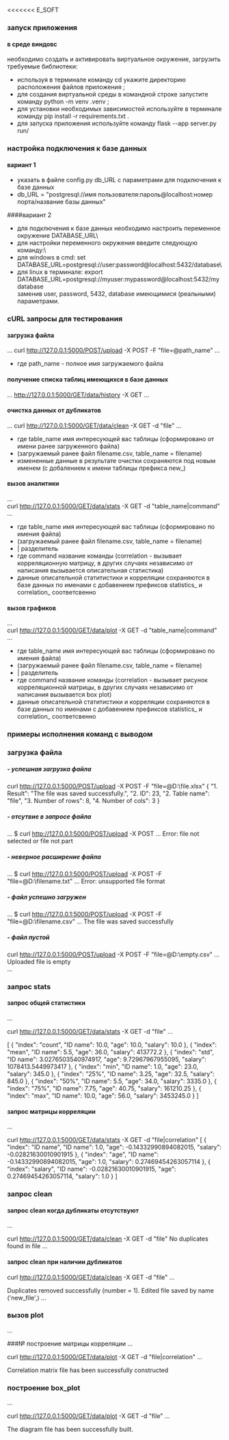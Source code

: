 <<<<<<< E_SOFT
### запуск приложения

#### в среде виндовс
 необходимо создать и активировать виртуальное окружение, загрузить требуемые библиотеки:
- используя в терминале команду cd укажите директорию расположения файлов приложения ;
- для создания виртуальной среды в командной строке запустите команду python -m venv .venv ;
- для установки необходимых зависимостей используйте в терминале команду pip install -r requirements.txt .
- для запуска приложения используйте команду flask --app server.py run/

### настройка подключения к базе данных

#### вариант 1
- указать в файле config.py db_URL с параметрами для подключения к базе данных
- db_URL = "postgresql://имя пользователя:пароль@localhost:номер порта/название базы данных"

####вариант 2
- для подключения к базе данных необходимо настроить переменное окружение DATABASE_URL\
- для настройки переменного окружения введите следующую команду:\
- для windows в cmd:  set DATABASE_URL=postgresql://user:password@localhost:5432/database\
- для linux в терминале: export DATABASE_URL=postgresql://myuser:mypassword@localhost:5432/mydatabase\
заменив user, password, 5432, database имеющимися (реальными) параметрами.


### cURL  запросы для тестирования

#### загрузка файла
...
curl http://127.0.0.1:5000/POST/upload -X POST -F "file=@path_name"
...

- где path_name - полное имя загружаемого файла

#### получение списка таблиц имеющихся в  базе данных
...
http://127.0.0.1:5000/GET/data/history -X GET
...

#### очистка данных от дубликатов
...
curl http://127.0.0.1:5000/GET/data/clean -X GET -d "file"
...
- где table_name имя интересующей вас таблицы (сформировано от имени ранее загруженного файла)
- (загружаемый ранее файл filename.csv, table_name = filename)
- измененные данные в результате очистки сохраняются под новым именем (с добалением к имени таблицы префикса new_)

#### вызов аналитики
...  
curl http://127.0.0.1:5000/GET/data/stats -X GET -d "table_name|command"
...
- где table_name имя интересующей вас таблицы (сформировано по имения файла)
- (загружаемый ранее файл filename.csv, table_name = filename)
- | разделитель
- где command название команды (correlation - вызывает корреляционную матрицу, в других случаях независимо от написания вызывается описательная статистика)
- данные описательной статитистики и корреляции сохраняются в базе данных по именами c добавением префиксов statistics_ и correlation_ соответсвенно

#### вызов графиков
...  
curl http://127.0.0.1:5000/GET/data/plot -X GET -d "table_name|command"
...
- где table_name имя интересующей вас таблицы (сформировано по имения файла)
- (загружаемый ранее файл filename.csv, table_name = filename)
- | разделитель
- где command название команды (correlation - вызывает рисунок корреляционной матрицы, в других случаях независимо от написания вызывается box plot)
- данные описательной статитистики и корреляции сохраняются в базе данных по именами c добавением префиксов statistics_ и correlation_ соответсвенно


### примеры исполнения команд с выводом

### загрузка файла

##### - успешная загрузка файла
curl http://127.0.0.1:5000/POST/upload -X POST -F "file=@D:\file.xlsx"
{
    "1. Result": "The file was saved successfully.",
    "2. ID": 23,
    "2. Table name": "file",
    "3. Number of rows": 8,
    "4. Number of cols": 3
}
##### - отсутвие в запросе файла
...
$ curl  http://127.0.0.1:5000/POST/upload -X POST
...
Error: file not selected or file not part

##### - неверное расширение файла
...
$ curl http://127.0.0.1:5000/POST/upload -X POST -F "file=@D:\filename.txt"
...
Error: unsupported file format

##### - файл успешно загружен
...
$ curl http://127.0.0.1:5000/POST/upload -X POST -F "file=@D:\filename.csv"
...
The file was saved successfully

##### - файл пустой
curl http://127.0.0.1:5000/POST/upload -X POST -F "file=@D:\empty.csv"
...
Uploaded file is empty\
...

### запрос stats

#### запрос общей статистики
...

curl http://127.0.0.1:5000/GET/data/stats -X GET -d "file"
...

[
    {
        "index": "count",
        "ID name": 10.0,
        "age": 10.0,
        "salary": 10.0
    },
    {
        "index": "mean",
        "ID name": 5.5,
        "age": 36.0,
        "salary": 413772.2
    },
    {
        "index": "std",
        "ID name": 3.0276503540974917,
        "age": 9.72967967955095,
        "salary": 1078413.5449973417
    },
    {
        "index": "min",
        "ID name": 1.0,
        "age": 23.0,
        "salary": 345.0
    },
    {
        "index": "25%",
        "ID name": 3.25,
        "age": 32.5,
        "salary": 845.0
    },
    {
        "index": "50%",
        "ID name": 5.5,
        "age": 34.0,
        "salary": 3335.0
    },
    {
        "index": "75%",
        "ID name": 7.75,
        "age": 40.75,
        "salary": 161210.25
    },
    {
        "index": "max",
        "ID name": 10.0,
        "age": 56.0,
        "salary": 3453245.0
    }
]
#### запрос матрицы корреляции
...

curl http://127.0.0.1:5000/GET/data/stats -X GET -d "file|correlation"
[
    {
        "index": "ID name",
        "ID name": 1.0,
        "age": -0.14332990894082015,
        "salary": -0.02821630010901915
    },
    {
        "index": "age",
        "ID name": -0.14332990894082015,
        "age": 1.0,
        "salary": 0.27469454263057114
    },
    {
        "index": "salary",
        "ID name": -0.02821630010901915,
        "age": 0.27469454263057114,
        "salary": 1.0
    }
	]
	
	
### запрос clean

#### запрос clean когда дубликаты отсутствуют
...

curl http://127.0.0.1:5000/GET/data/clean -X GET -d "file"
No duplicates found in file
...


#### запрос clean при наличии дубликатов
curl http://127.0.0.1:5000/GET/data/clean -X GET -d "file"
...

Duplicates removed successfully (number = 1). Edited file saved by name ('new_file',)
...


### вызов plot
...

###№ построение матрицы корреляции
...

curl http://127.0.0.1:5000/GET/data/plot -X GET -d "file|correlation"
...

Correlation matrix file has been successfully constructed

### построение box_plot
...

curl http://127.0.0.1:5000/GET/data/plot -X GET -d "file"
...

The diagram file has been successfully built.